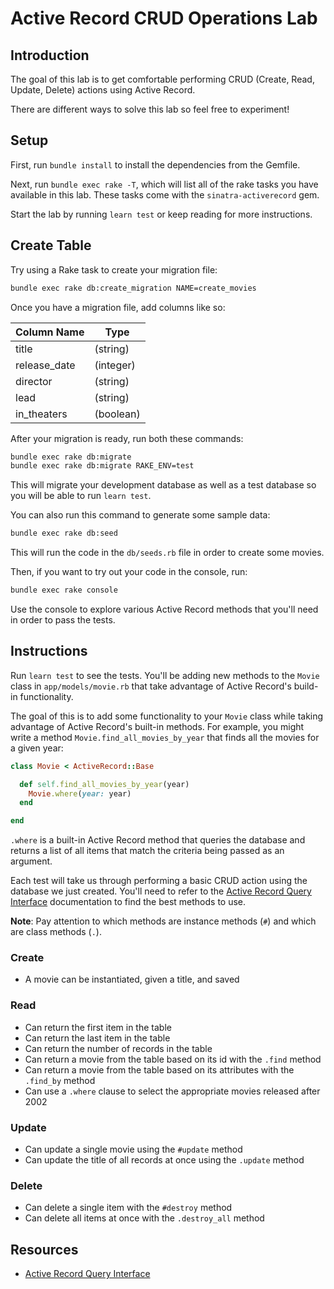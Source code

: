 # Active Record CRUD Operations Lab

## Introduction

The goal of this lab is to get comfortable performing CRUD (Create, Read,
Update, Delete) actions using Active Record.

There are different ways to solve this lab so feel free to experiment!

## Setup

First, run `bundle install` to install the dependencies from the Gemfile.

Next, run `bundle exec rake -T`, which will list all of the rake tasks you have
available in this lab. These tasks come with the `sinatra-activerecord` gem.

Start the lab by running `learn test` or keep reading for more instructions.

## Create Table

Try using a Rake task to create your migration file:

```sh
bundle exec rake db:create_migration NAME=create_movies
```

Once you have a migration file, add columns like so:

| Column Name | Type |
| --- | --- |
| title | (string) |
| release_date | (integer) |
| director | (string) |
| lead | (string) |
| in_theaters | (boolean) |

After your migration is ready, run both these commands:

```sh
bundle exec rake db:migrate
bundle exec rake db:migrate RAKE_ENV=test
```

This will migrate your development database as well as a test database so you
will be able to run `learn test`.

You can also run this command to generate some sample data:

```sh
bundle exec rake db:seed
```

This will run the code in the `db/seeds.rb` file in order to create some movies.

Then, if you want to try out your code in the console, run:

```sh
bundle exec rake console
```

Use the console to explore various Active Record methods that you'll need in
order to pass the tests.

## Instructions

Run `learn test` to see the tests. You'll be adding new methods to the `Movie`
class in `app/models/movie.rb` that take advantage of Active Record's build-in
functionality.

The goal of this is to add some functionality to your `Movie` class while taking
advantage of Active Record's built-in methods. For example, you might write a
method `Movie.find_all_movies_by_year` that finds all the movies for a given
year:

```rb
class Movie < ActiveRecord::Base

  def self.find_all_movies_by_year(year)
    Movie.where(year: year)
  end

end
```

`.where` is a built-in Active Record method that queries the database and
returns a list of all items that match the criteria being passed as an argument.

Each test will take us through performing a basic CRUD action using the database
we just created. You'll need to refer to the
[Active Record Query Interface][querying] documentation to find the best methods
to use.

**Note**: Pay attention to which methods are instance methods (`#`) and which
are class methods (`.`).

### Create

- A movie can be instantiated, given a title, and saved

### Read

- Can return the first item in the table
- Can return the last item in the table
- Can return the number of records in the table
- Can return a movie from the table based on its id with the `.find` method
- Can return a movie from the table based on its attributes with the
  `.find_by` method
- Can use a `.where` clause to select the appropriate movies released after 2002

### Update

- Can update a single movie using the `#update` method
- Can update the title of all records at once using the `.update` method

### Delete

- Can delete a single item with the `#destroy` method
- Can delete all items at once with the `.destroy_all` method

## Resources

- [Active Record Query Interface][querying]

[querying]: https://guides.rubyonrails.org/active_record_querying.html
